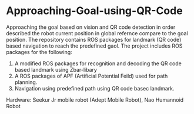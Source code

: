 # Approaching-Goal-using-QR-Code
Approaching the goal based on vision and QR code detection in order described the robot current position in global refernce compare to the goal position.
The repository contains ROS packages for landmark (QR code) based navigation to reach the predefined gaol. The project includes ROS packages for the following:
1. A modified ROS packages for recognition and decoding the QR code based landmark using Zbar-libary 
2. A ROS packages of APF (Artificial Potential Feild) used for path planning.
3. Navigation using predefined path using QR code basec landmark.

Hardware: Seekur Jr mobile robot (Adept Mobile Robot), Nao Humannoid Robot

